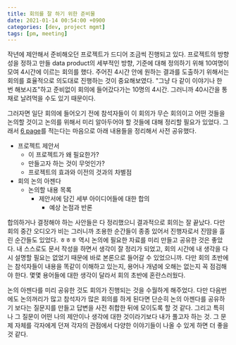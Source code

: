 ```yaml
---
title: 회의를 잘 하기 위한 준비물
date: 2021-01-14 00:54:00 +0900
categories: [dev, project mgmt]
tags: [pm, meeting]
---
```


작년에 제안해서 준비해오던 프로젝트가 드디어 조금씩 진행되고 있다. 프로젝트의 방향성을 정하고 만들 data product의 세부적인 방향, 기준에 대해 정의하기 위해 10여명이 모여 4시간에 이르는 회의를 했다. 주어진 4시간 안에 원하는 결과를 도출하기 위해서는 회의를 효율적으로 의도대로 진행하는 것이 중요해보였다. "그냥 다 같이 이야기나 한 번 해보시죠"하고 준비없이 회의에 들어갔다가는 10명의 4시간. 그러니까 40시간을 통채로 날려먹을 수도 있기 때문이다.

그러자면 일단 회의에 들어오기 전에 참석자들이 이 회의가 무슨 회의이고 어떤 것들을 논의할 것이고 논의를 위해서 미리 알아두어야 할 것들에 대해 정리할 필요가 있었다. 그래서 [6 page](https://brunch.co.kr/@abrahamsong/58)를 적는다는 마음으로 아래 내용들을 정리해서 사전 공유했다.

* 프로젝트 제안서
  * 이 프로젝트가 왜 필요한가?
  * 만들고자 하는 것이 무엇인가?
  * 프로젝트의 효과와 이전의 것과의 차별점
* 회의 논의 아젠다
  * 논의할 내용 목록
    * 제안서에 담긴 세부 아이디어들에 대한 합의
	    * 예상 논점과 반론

합의하거나 결정해야 하는 사안들은 다 정리했으니 결과적으로 회의는 잘 끝났다. 다만 회의 중간 오디오가 비는 그러니까 조용한 순간들이 종종 있어서 진행자로서 진땀을 흘린 순간들도 있었다. ㅎㅎㅎ 역시 논의에 필요한 자료를 미리 만들고 공유한 것은 좋았다. 내 스스로도 문서 작성을 하면서 생각이 잘 정리가 되었고, 회의 시간에 내 생각을 다시 설명할 필요는 없었기 때문에 바로 본론으로 들어갈 수 있었으니까. 다만 회의 초반에는 참석자들이 내용을 똑같이 이해하고 있는지, 용어나 개념에 오해는 없는지 꼭 점검해야 한다. 몇몇 용어들에 대한 생각이 달라서 회의 초반에 혼란스러웠다.

논의 아젠다를 미리 공유한 것도 회의가 진행되는 것을 수월하게 해주었다. 다만 다음번에도 논의꺼리가 많고 참석자가 많은 회의를 하게 된다면 단순히 논의 아젠다를 공유하기 보다는 질문지를 만들고 답변을 사전 취합한 뒤에 모이도록 할 것 같다. 그리고 특히나 그 질문이 어떤 나의 제안이나 생각에 대한 것이라기보다 내가 풀고자 하는 것. 그 문제 자체를 각자에게 던져 각자의 관점에서 다양한 이야기들이 나올 수 있게 하면 더 좋을 것 같다.
